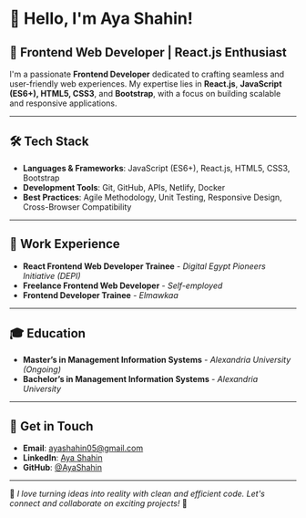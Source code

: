# 👋 Hello, I'm Aya Shahin!

## 🚀 Frontend Web Developer | React.js Enthusiast

I'm a passionate **Frontend Developer** dedicated to crafting seamless and user-friendly web experiences. My expertise lies in **React.js**, **JavaScript (ES6+), HTML5, CSS3**, and **Bootstrap**, with a focus on building scalable and responsive applications.

---

## 🛠️ Tech Stack
- **Languages & Frameworks**: JavaScript (ES6+), React.js, HTML5, CSS3, Bootstrap
- **Development Tools**: Git, GitHub, APIs, Netlify, Docker
- **Best Practices**: Agile Methodology, Unit Testing, Responsive Design, Cross-Browser Compatibility

---

## 💼 Work Experience
- **React Frontend Web Developer Trainee** - *Digital Egypt Pioneers Initiative (DEPI)*
- **Freelance Frontend Web Developer** - *Self-employed*
- **Frontend Developer Trainee** - *Elmawkaa*

---

## 🎓 Education
- **Master’s in Management Information Systems** - *Alexandria University (Ongoing)*
- **Bachelor’s in Management Information Systems** - *Alexandria University*

---

## 📩 Get in Touch
- **Email**: [ayashahin05@gmail.com](mailto:ayashahin05@gmail.com)
- **LinkedIn**: [Aya Shahin](https://www.linkedin.com/in/ayam-shahin/)
- **GitHub**: [@AyaShahin](https://github.com/your-github-username)

---

🌟 *I love turning ideas into reality with clean and efficient code. Let's connect and collaborate on exciting projects!* 🚀



